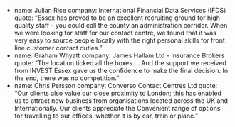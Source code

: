   - name: Julian Rice
    company: International Financial Data Services (IFDS)
    quote:  “Essex has proved to be an excellent recruiting ground for high-quality staff - you could call the county an administration corridor. When we were looking for staff for our contact centre, we found that it was very easy to source people locally with the right personal skills for front line customer contact duties.”
  - name: Graham Whyatt
    company: James Hallam Ltd - Insurance Brokers
    quote: “The location ticked all the boxes ... And the support we received from INVEST Essex gave us the confidence to make the final decision. In the end, there was no competition.”
  - name: Chris Persson
    company: Converso Contact Centres Ltd
    quote: “Our clients also value our close proximity to London; this has enabled us to attract new business from organisations located across the UK and Internationally. Our clients appreciate the Convenient range of options for travelling to our offices, whether it is by car, train or plane.”